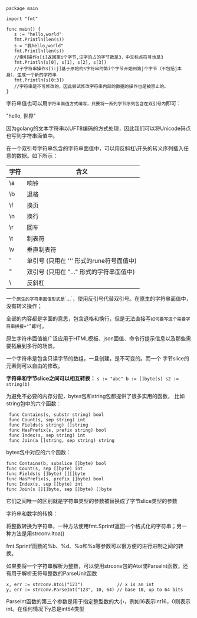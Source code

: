 ```
package main

import "fmt"

func main() {
   s := "hello,world"
   fmt.Println(len(s))
   s = "我hello,world"
   fmt.Println(len(s))
   //索引操作s[i]返回第i个字节,汉字的占的字节数是3，中文标点符号也是3
   fmt.Println(s[0], s[1], s[2], s[3])
   //子字符串操作s[i:j]基于原始的s字符串的第i个字节开始到第j个字节（不包括j本身），生成一个新的字符串
   fmt.Println(s[0:3])
   //字符串是不可修改的，因此尝试修改字符串内部的数据的操作也是被禁止的。
}
```
字符串值也可以用`字符串面值方式编写，只要将一系列字节序列包含在双引号内`即可：

"hello, 世界"

因为golang的文本字符串以UFT8编码的方式处理，因此我们可以将Unicode码点也写到字符串面值中。

在一个双引号字符串包含的字符串面值中，可以用反斜杠\开头的转义序列插入任意的数据。如下所示：

| 字符 | 含义 |
| ---- | ---- |
| \a |       响铃 | 
| \b |      退格 | 
| \f |      换页 | 
| \n |     换行 | 
| \r  |     回车 | 
| \t |      制表符 | 
| \v  |     垂直制表符 | 
| \'   |    单引号 (只用在 '\'' 形式的rune符号面值中) | 
| \"   |    双引号 (只用在 "..." 形式的字符串面值中) | 
| \\    |   反斜杠 | 

一个`原生的字符串面值形式是`\`...\`，使用反引号代替双引号。在原生的字符串面值中，没有转义操作；

全部的内容都是字面的意思，包含退格和换行，但是无法直接写`如何要写这个需要字符串拼接+"`"即可。

原生字符串面值被广泛应用于HTML模板、json面值、命令行提示信息以及那些需要拓展到多行的场景。

一个字符串是包含只读字节的数组，一旦创建，是不可变的。而一个 字节slice的元素则可以自由的修改。

**字符串和字节slice之间可以相互转换：**
`s := "abc"
b := []byte(s)
s2 := string(b)`

为避免不必要的内存分配，bytes包和string包都提供了很多实用的函数，
比如string包中的六个函数：
``` 
 func Contains(s, substr string) bool
 func Count(s, sep string) int
 func Fields(s string) []string
 func HasPrefix(s, prefix string) bool
 func Index(s, sep string) int
 func Join(a []string, sep string) string
```
bytes包中对应的六个函数：
```
func Contains(b, subslice []byte) bool
func Count(s, sep []byte) int
func Fields(s []byte) [][]byte
func HasPrefix(s, prefix []byte) bool
func Index(s, sep []byte) int
func Join(s [][]byte, sep []byte) []byte
```
它们之间唯一的区别就是字符串类型的参数被替换成了字节slice类型的参数

字符串和数字的转换：

将整数转换为字符串，一种方法使用fmt.Sprintf返回一个格式化的字符串；另一种方法是用strconv.Itoa()

fmt.Sprintf函数的%b、%d、%o和%x等参数可以很方便的进行进制之间的转换。

如果要将一个字符串解析为整数，可以使用strconv包的Atoi或ParseInt函数，还有用于解析无符号整数的ParseUnit函数
```
x, err := strconv.Atoi("123")             // x is an int
y, err := strconv.ParseInt("123", 10, 64) // base 10, up to 64 bits
```
ParseInt函数的第三个参数是用于指定整型数的大小，例如16表示int16，0则表示int。在任何情况下y总是int64类型

